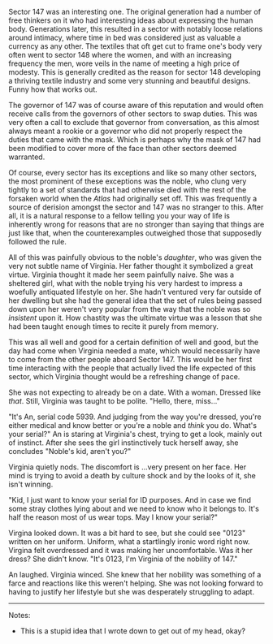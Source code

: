 Sector 147 was an interesting one. The original generation had a number of free
thinkers on it who had interesting ideas about expressing the human body.
Generations later, this resulted in a sector with notably loose relations
around intimacy, where time in bed was considered just as valuable a currency
as any other. The textiles that oft get cut to frame one's body very often went
to sector 148 where the women, and with an increasing frequency the men, wore
veils in the name of meeting a high price of modesty. This is generally
credited as the reason for sector 148 developing a thriving textile industry
and some very stunning and beautiful designs. Funny how that works out.

The governor of 147 was of course aware of this reputation and would often
receive calls from the governors of other sectors to swap duties. This was very
often a call to exclude that governor from conversation, as this almost always
meant a rookie or a governor who did not properly respect the duties that came
with the mask. Which is perhaps why the mask of 147 had been modified to cover
more of the face than other sectors deemed warranted.

Of course, every sector has its exceptions and like so many other sectors, the
most prominent of these exceptions was the noble, who clung very tightly to a
set of standards that had otherwise died with the rest of the forsaken world
when the _Atlas_ had originally set off. This was frequently a source of
derision amongst the sector and 147 was no stranger to this. After all, it is a
natural response to a fellow telling you your way of life is inherently wrong
for reasons that are no stronger than saying that things are just like that,
when the counterexamples outweighed those that supposedly followed the rule.

All of this was painfully obvious to the noble's _daughter_, who was given the
very not subtle name of Virginia. Her father thought it symbolized a great
virtue. Virginia thought it made her seem painfully naive. She was a sheltered
girl, what with the noble trying his very hardest to impress a woefully
antiquated lifestyle on her. She hadn't ventured very far outside of her
dwelling but she had the general idea that the set of rules being passed down
upon her weren't very popular from the way that the noble was so _insistent_
upon it. How chastity was the ultimate virtue was a lesson that she had been
taught enough times to recite it purely from memory.

This was all well and good for a certain definition of well and good, but the
day had come when Virginia needed a mate, which would necessarily have to come
from the other people aboard Sector 147. This would be her first time
interacting with the people that actually lived the life expected of this
sector, which Virginia thought would be a refreshing change of pace.

She was not expecting to already be on a date. With a woman. Dressed like
_that_. Still, Virginia was taught to be polite. "Hello, there, miss..."

"It's An, serial code 5939. And judging from the way you're dressed, you're
either medical and know better or you're a noble and _think_ you do. What's
your serial?" An is staring at Virginia's chest, trying to get a look, mainly
out of instinct. After she sees the girl instinctively tuck herself away, she
concludes "Noble's kid, aren't you?"

Virginia quietly nods. The discomfort is ...very present on her face. Her mind
is trying to avoid a death by culture shock and by the looks of it, she isn't
winning.

"Kid, I just want to know your serial for ID purposes. And in case we find some
stray clothes lying about and we need to know who it belongs to. It's half the
reason most of us wear tops. May I know your serial?"

Virgina looked down. It was a bit hard to see, but she could see "0123" written
on her uniform. Uniform, what a startlingly ironic word right now. Virgina felt
overdressed and it was making her uncomfortable. Was it her dress? She didn't
know. "It's 0123, I'm Virginia of the nobility of 147."

An laughed. Virginia winced. She knew that her nobility was something of a
farce and reactions like this weren't helping. She was not looking forward to
having to justify her lifestyle but she was desperately struggling to adapt.


---

Notes:
- This is a stupid idea that I wrote down to get out of my head, okay?
